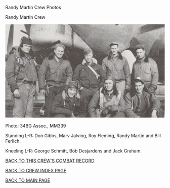 
Randy Martin Crew Photos






 




Randy Martin Crew  
  

![](MartinR.jpg)  

Photo: 34BG Assoc., MM339  

Standing L-R: Don Gibbs, Marv Jalving, Roy Fleming, Randy Martin and Bill Ferlich.  

Kneeling L-R: George Schmitt, Bob Desjardens and Jack Graham.  
  

[BACK TO THIS CREW'S COMBAT RECORD](../crews/MartinR.md)  

[BACK TO CREW INDEX PAGE](../000crews.md)  

[BACK TO MAIN PAGE](../index.md)


